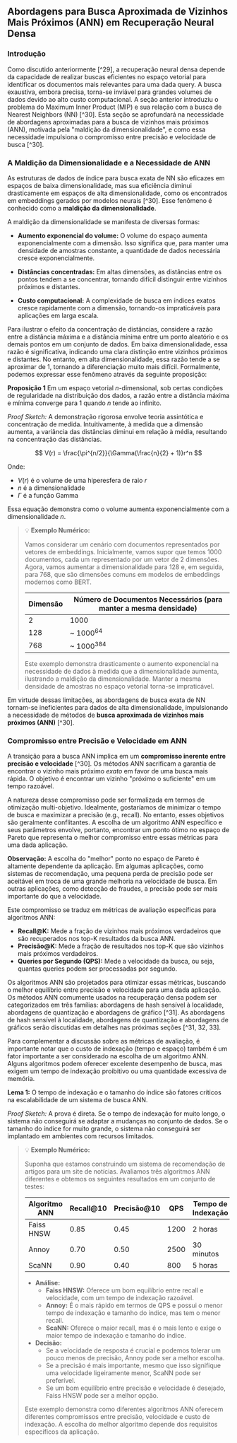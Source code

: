 ## Abordagens para Busca Aproximada de Vizinhos Mais Próximos (ANN) em Recuperação Neural Densa

### Introdução

Como discutido anteriormente [^29], a recuperação neural densa depende da capacidade de realizar buscas eficientes no espaço vetorial para identificar os documentos mais relevantes para uma dada query. A busca exaustiva, embora precisa, torna-se inviável para grandes volumes de dados devido ao alto custo computacional. A seção anterior introduziu o problema do Maximum Inner Product (MIP) e sua relação com a busca de Nearest Neighbors (NN) [^30]. Esta seção se aprofundará na necessidade de abordagens aproximadas para a busca de vizinhos mais próximos (ANN), motivada pela "maldição da dimensionalidade", e como essa necessidade impulsiona o compromisso entre precisão e velocidade de busca [^30].

### A Maldição da Dimensionalidade e a Necessidade de ANN

As estruturas de dados de índice para busca exata de NN são eficazes em espaços de baixa dimensionalidade, mas sua eficiência diminui drasticamente em espaços de alta dimensionalidade, como os encontrados em embeddings gerados por modelos neurais [^30]. Esse fenômeno é conhecido como a **maldição da dimensionalidade**.

A maldição da dimensionalidade se manifesta de diversas formas:

*   **Aumento exponencial do volume:** O volume do espaço aumenta exponencialmente com a dimensão. Isso significa que, para manter uma densidade de amostras constante, a quantidade de dados necessária cresce exponencialmente.

*   **Distâncias concentradas:** Em altas dimensões, as distâncias entre os pontos tendem a se concentrar, tornando difícil distinguir entre vizinhos próximos e distantes.

*   **Custo computacional:** A complexidade de busca em índices exatos cresce rapidamente com a dimensão, tornando-os impraticáveis para aplicações em larga escala.

Para ilustrar o efeito da concentração de distâncias, considere a razão entre a distância máxima e a distância mínima entre um ponto aleatório e os demais pontos em um conjunto de dados. Em baixa dimensionalidade, essa razão é significativa, indicando uma clara distinção entre vizinhos próximos e distantes. No entanto, em alta dimensionalidade, essa razão tende a se aproximar de 1, tornando a diferenciação muito mais difícil. Formalmente, podemos expressar esse fenômeno através da seguinte proposição:

**Proposição 1** Em um espaço vetorial $n$-dimensional, sob certas condições de regularidade na distribuição dos dados, a razão entre a distância máxima e mínima converge para 1 quando $n$ tende ao infinito.

*Proof Sketch:* A demonstração rigorosa envolve teoria assintótica e concentração de medida. Intuitivamente, à medida que a dimensão aumenta, a variância das distâncias diminui em relação à média, resultando na concentração das distâncias.

$$
V(r) = \frac{\pi^{n/2}}{\Gamma(\frac{n}{2} + 1)}r^n
$$

Onde:

*   $V(r)$ é o volume de uma hiperesfera de raio $r$
*   $n$ é a dimensionalidade
*   $\Gamma$ é a função Gamma

Essa equação demonstra como o volume aumenta exponencialmente com a dimensionalidade $n$.

> 💡 **Exemplo Numérico:**
>
> Vamos considerar um cenário com documentos representados por vetores de embeddings. Inicialmente, vamos supor que temos 1000 documentos, cada um representado por um vetor de 2 dimensões. Agora, vamos aumentar a dimensionalidade para 128 e, em seguida, para 768, que são dimensões comuns em modelos de embeddings modernos como BERT.
>
> | Dimensão | Número de Documentos Necessários (para manter a mesma densidade) |
> | -------- | ------------------------------------------------------------- |
> | 2        | 1000                                                          |
> | 128      | \~ $1000^{64}$                                                |
> | 768      | \~ $1000^{384}$                                                |
>
> Este exemplo demonstra drasticamente o aumento exponencial na necessidade de dados à medida que a dimensionalidade aumenta, ilustrando a maldição da dimensionalidade.  Manter a mesma densidade de amostras no espaço vetorial torna-se impraticável.

Em virtude dessas limitações, as abordagens de busca exata de NN tornam-se ineficientes para dados de alta dimensionalidade, impulsionando a necessidade de métodos de **busca aproximada de vizinhos mais próximos (ANN)** [^30].

### Compromisso entre Precisão e Velocidade em ANN

A transição para a busca ANN implica em um **compromisso inerente entre precisão e velocidade** [^30]. Os métodos ANN sacrificam a garantia de encontrar o vizinho mais próximo *exato* em favor de uma busca mais rápida. O objetivo é encontrar um vizinho "próximo o suficiente" em um tempo razoável.

A natureza desse compromisso pode ser formalizada em termos de otimização multi-objetivo. Idealmente, gostaríamos de minimizar o tempo de busca e maximizar a precisão (e.g., recall). No entanto, esses objetivos são geralmente conflitantes. A escolha de um algoritmo ANN específico e seus parâmetros envolve, portanto, encontrar um ponto ótimo no espaço de Pareto que representa o melhor compromisso entre essas métricas para uma dada aplicação.

**Observação:** A escolha do "melhor" ponto no espaço de Pareto é altamente dependente da aplicação. Em algumas aplicações, como sistemas de recomendação, uma pequena perda de precisão pode ser aceitável em troca de uma grande melhoria na velocidade de busca. Em outras aplicações, como detecção de fraudes, a precisão pode ser mais importante do que a velocidade.

Este compromisso se traduz em métricas de avaliação específicas para algoritmos ANN:

*   **Recall@K:** Mede a fração de vizinhos mais próximos verdadeiros que são recuperados nos top-K resultados da busca ANN.
*   **Precisão@K:** Mede a fração de resultados nos top-K que são vizinhos mais próximos verdadeiros.
*   **Queries por Segundo (QPS):** Mede a velocidade da busca, ou seja, quantas queries podem ser processadas por segundo.

Os algoritmos ANN são projetados para otimizar essas métricas, buscando o melhor equilíbrio entre precisão e velocidade para uma dada aplicação. Os métodos ANN comumente usados ​​na recuperação densa podem ser categorizados em três famílias: abordagens de hash sensível à localidade, abordagens de quantização e abordagens de gráfico [^31]. As abordagens de hash sensível à localidade, abordagens de quantização e abordagens de gráficos serão discutidas em detalhes nas próximas seções [^31, 32, 33].

Para complementar a discussão sobre as métricas de avaliação, é importante notar que o custo de indexação (tempo e espaço) também é um fator importante a ser considerado na escolha de um algoritmo ANN. Alguns algoritmos podem oferecer excelente desempenho de busca, mas exigem um tempo de indexação proibitivo ou uma quantidade excessiva de memória.

**Lema 1:** O tempo de indexação e o tamanho do índice são fatores críticos na escalabilidade de um sistema de busca ANN.

*Proof Sketch:* A prova é direta. Se o tempo de indexação for muito longo, o sistema não conseguirá se adaptar a mudanças no conjunto de dados. Se o tamanho do índice for muito grande, o sistema não conseguirá ser implantado em ambientes com recursos limitados.

> 💡 **Exemplo Numérico:**
>
> Suponha que estamos construindo um sistema de recomendação de artigos para um site de notícias. Avaliamos três algoritmos ANN diferentes e obtemos os seguintes resultados em um conjunto de testes:
>
> | Algoritmo ANN | Recall@10 | Precisão@10 | QPS    | Tempo de Indexação | Tamanho do Índice |
> | ------------- | --------- | ----------- | ------ | ------------------ | ----------------- |
> | Faiss HNSW    | 0.85      | 0.45        | 1200   | 2 horas            | 5 GB              |
> | Annoy         | 0.70      | 0.50        | 2500   | 30 minutos         | 3 GB              |
> | ScaNN         | 0.90      | 0.40        | 800    | 5 horas            | 8 GB              |
>
> *   **Análise:**
>     *   **Faiss HNSW:** Oferece um bom equilíbrio entre recall e velocidade, com um tempo de indexação razoável.
>     *   **Annoy:** É o mais rápido em termos de QPS e possui o menor tempo de indexação e tamanho do índice, mas tem o menor recall.
>     *   **ScaNN:** Oferece o maior recall, mas é o mais lento e exige o maior tempo de indexação e tamanho do índice.
> *   **Decisão:**
>     *   Se a velocidade de resposta é crucial e podemos tolerar um pouco menos de precisão, Annoy pode ser a melhor escolha.
>     *   Se a precisão é mais importante, mesmo que isso signifique uma velocidade ligeiramente menor, ScaNN pode ser preferível.
>     *   Se um bom equilíbrio entre precisão e velocidade é desejado, Faiss HNSW pode ser a melhor opção.
>
> Este exemplo demonstra como diferentes algoritmos ANN oferecem diferentes compromissos entre precisão, velocidade e custo de indexação. A escolha do melhor algoritmo depende dos requisitos específicos da aplicação.
<!-- END -->